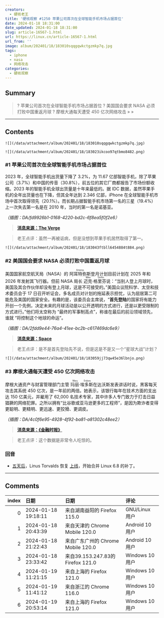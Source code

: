 ```yaml
---
creators:
  - 硬核老王
title: '硬核观察 #1250 苹果公司首次在全球智能手机市场占据首位'
date: 2024-01-18 18:31:00
date_updated: 2024-01-18 18:31:00
slug: article-16567-1.html
url: https://linux.cn/article-16567-1.html
url_from: ''
image: album/202401/18/183010sqqgqwkctgzmkp7q.jpg
tags:
  - iphone
  - nasa
  - 网络攻击
categories:
  - 硬核观察
---
```


## Summary

> ? 苹果公司首次在全球智能手机市场占据首位
> ? 美国国会要求 NASA 必须打败中国重返月球
> ? 摩根大通每天遭受 450 亿次网络攻击
> » 
> »

***

<!-- more -->

## Contents

`![](/data/attachment/album/202401/18/183010sqqgqwkctgzmkp7q.jpg)`

`![](/data/attachment/album/202401/18/183023ikcoo97qtbmo8482.png)`

### #1 苹果公司首次在全球智能手机市场占据首位

2023 年，全球智能手机出货量下降了 3.2%，为 11.67 亿部智能手机，除了苹果公司（3.7%）和中国的传音（30.8%），前五位的其它厂商都报告了市场份额收缩。2023 年的智能手机全球出货量是十年来最低的。据 IDC 数据，虽然苹果手机的全年出货量也在下降，但其全年达到 2.346 亿部，iPhone 在全球智能手机市场中首次取得领先（20.1%）。而长期占据智能手机市场第一名的三星（19.4%）上一次失去第一名是在 2010 年，当时的第一名是诺基亚。

*（插图：DA/fd9926b1-0168-4220-bd2c-6f8ea5f0f2e6）*

> 
> **[消息来源：The Verge](https://www.theverge.com/2024/1/16/24039830/apple-bestselling-phone-manufacturer-2023-samsung-idc-canalys-research)**
> 
> 
> 

> 
> 老王点评：虽然一再被诟病，但是没想到苹果手机居然取得了第一。
> 
> 
> 

`![](/data/attachment/album/202401/18/183043ftbll6454884t884.png)`

### #2 美国国会要求 NASA 必须打败中国重返月球

美国国家航空航天局（NASA）的 <ruby> 阿耳特弥斯 <rt>  Artemis </rt></ruby> 登月计划目前计划在 2025 年和 2026 年发射其飞行器。但前 NASA 局长 <ruby> 迈克·格里芬 <rt>  Mike Griffin </rt></ruby> 说：“当别人登上月球时，美国及其合作伙伴却没有登上月球，这是不可接受的。”美国众议院科学、太空和技术委员会于 17 日召开听证会，多名成员对计划的拖延表示担忧，认为屈居第二可能危及美国的国家安全。有趣的是，该委员会主席说，“**首先登陆**的国家将有能力开创一个先例，决定未来的月球活动是以公开透明的方式进行，还是以更受限制的方式进行。”他们将太空称为 “最终的军事制高点”，称谁在最后的前沿领域领先，谁就 “将控制这个地球的命运”。

*（插图：DA/2fdd9e44-76a4-41ee-bc2b-c617469dc6e9）*

> 
> **[消息来源：Space](https://www.space.com/us-win-moon-race-china-congress-artemis-hearing)**
> 
> 
> 

> 
> 老王点评：是不是首先登陆先不说，但是这是不是又一个“星球大战”计划？
> 
> 
> 

`![](/data/attachment/album/202401/18/183059jj73qw45e36lbnjo.png)`

### #3 摩根大通每天遭受 450 亿次网络攻击

摩根大通资产与财富管理部门主管 <ruby> 玛丽·埃多斯 <rt>  Mary Erdoes </rt></ruby> 在达沃斯发表讲话时说，黑客每天攻击其系统 450 亿次，是一年前的两倍。她表示，该银行每年在技术方面的支出达 150 亿美元，并雇用了 62,000 名技术专家，其中许多人专门致力于打击日益猖獗的网络犯罪。之所以拥有“比谷歌或亚马逊更多的工程师”，是因为欺诈者变得更聪明、更精明、更迅速、更狡猾、更调皮。

*（插图：DA/4c0f6e95-4928-4f92-ba81-a81302c48ee2）*

> 
> **[消息来源：《金融时报》](https://www.ft.com/content/cd287352-cb3b-48d8-a85b-668713b80962)**
> 
> 
> 

> 
> 老王点评：这个数据是非常令人吃惊的。
> 
> 
> 

### 回音

* [五天后](https://linux.cn/article-16556-1.html)，Linus Torvalds 恢复 [上线](https://www.phoronix.com/news/Linux-6.8-Merges-Resume)，开始合并 Linux 6.8 的补丁。

***

## Comments

|   index | 日期                | 日期                                               | 评论                                                                                                                                     |
|--------:|:--------------------|:---------------------------------------------------|:-----------------------------------------------------------------------------------------------------------------------------------------|
|       0 | 2024-01-18 19:18:11 | 来自湖南益阳的 Firefox 115.0|GNU/Linux 用户        | {doge}屈居第二?人家还在玩探测器呢，你们不是早都载人登月了吗，太空军也是你们首先组建，天上飞的卫星也是你们最多，第一名别不承认啊。{/doge} |
|       1 | 2024-01-18 20:43:39 | 来自天津的 Chrome Mobile 120.0|Android 10 用户     | 未来的手机市场属于模块化手机                                                                                                             |
|       2 | 2024-01-18 21:22:43 | 来自广东广州的 Chrome Mobile 120.0|Android 10 用户 | 模块化手机不是失败了吗？基本上买不到了，当然不排除以后出现某种新技术能重新做出来。                                                       |
|       3 | 2024-01-18 23:33:42 | 来自39.153.247.83的 Firefox 121.0|Windows 10 用户  | 早失败了，Google关门部不是浪得虚名的                                                                                                     |
|       4 | 2024-01-19 11:21:15 | 来自上海的 Firefox 121.0|Windows 10 用户           | Windows的Firefox下不显示图片。                                                                                                           |
|       5 | 2024-01-19 11:41:12 | 来自浙江的 Chrome 116.0|Windows 10 用户            | 是不是点了文本模式                                                                                                                       |
|       6 | 2024-01-19 20:53:14 | 来自上海的 Firefox 121.0|Windows 10 用户           | 还真是。感谢。                                                                                                                           |
